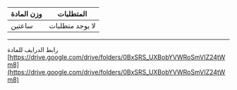 | وزن المادة | المتطلبات |
|---|---|
| ساعتين | لا يوجد متطلبات |

---

رابط الدرايف للمادة
[https://drive.google.com/drive/folders/0BxSRS_UXBobYVWRoSmVIZ24tWm8](https://drive.google.com/drive/folders/0BxSRS_UXBobYVWRoSmVIZ24tWm8)
